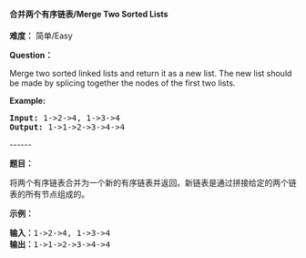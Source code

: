 #### 合并两个有序链表/Merge Two Sorted Lists
**难度：** 简单/Easy

**Question：** 

<p>Merge two sorted linked lists and return it as a new list. The new list should be made by splicing together the nodes of the first two lists.</p>
<p><b>Example:</b>
<pre>
<b>Input:</b> 1->2->4, 1->3->4
<b>Output:</b> 1->1->2->3->4->4
</pre>
</p>
------

**题目：** 

<p>将两个有序链表合并为一个新的有序链表并返回。新链表是通过拼接给定的两个链表的所有节点组成的。&nbsp;</p>
<p><strong>示例：</strong></p>
<pre><strong>输入：</strong>1-&gt;2-&gt;4, 1-&gt;3-&gt;4
<strong>输出：</strong>1-&gt;1-&gt;2-&gt;3-&gt;4-&gt;4
</pre>

